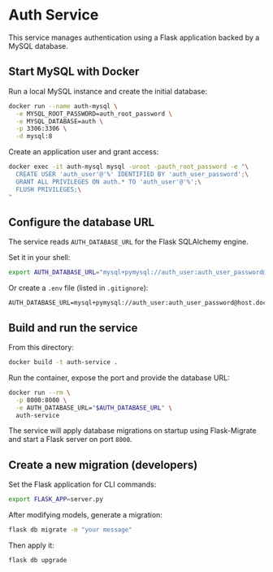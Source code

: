 # Auth Service

This service manages authentication using a Flask application backed by a MySQL database.

## Start MySQL with Docker

Run a local MySQL instance and create the initial database:

```bash
docker run --name auth-mysql \
  -e MYSQL_ROOT_PASSWORD=auth_root_password \
  -e MYSQL_DATABASE=auth \
  -p 3306:3306 \
  -d mysql:8
```

Create an application user and grant access:

```bash
docker exec -it auth-mysql mysql -uroot -pauth_root_password -e "\
  CREATE USER 'auth_user'@'%' IDENTIFIED BY 'auth_user_password';\
  GRANT ALL PRIVILEGES ON auth.* TO 'auth_user'@'%';\
  FLUSH PRIVILEGES;\
"
```

## Configure the database URL

The service reads `AUTH_DATABASE_URL` for the Flask SQLAlchemy engine.

Set it in your shell:

```bash
export AUTH_DATABASE_URL="mysql+pymysql://auth_user:auth_user_password@host.docker.internal:3306/auth"
```

Or create a `.env` file (listed in `.gitignore`):

```
AUTH_DATABASE_URL=mysql+pymysql://auth_user:auth_user_password@host.docker.internal:3306/auth
```

## Build and run the service

From this directory:

```bash
docker build -t auth-service .
```

Run the container, expose the port and provide the database URL:

```bash
docker run --rm \
  -p 8000:8000 \
  -e AUTH_DATABASE_URL="$AUTH_DATABASE_URL" \
  auth-service
```

The service will apply database migrations on startup using Flask-Migrate and start a Flask server on port `8000`.

## Create a new migration (developers)

Set the Flask application for CLI commands:

```bash
export FLASK_APP=server.py
```

After modifying models, generate a migration:

```bash
flask db migrate -m "your message"
```

Then apply it:

```bash
flask db upgrade
```

